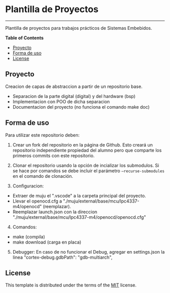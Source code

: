 # Plantilla de Proyectos

-----

Plantilla de proyectos para trabajos prácticos de Sistemas Embebidos.

**Table of Contents**
- [Proyecto](#proyecto)
- [Forma de uso](#forma-de-uso)
- [License](#license)

## Proyecto

Creacion de capas de abstraccion a partir de un repositorio base.
- Separacion de la parte digital (digital) y del hardware (bsp)
- Implementacion con POO de dicha separacion
- Documentacion del proyecto (no funciona el comando make doc)

## Forma de uso

Para utilizar este repositorio deben:

1. Crear un fork del repositorio en la página de Github. Esto creará un repositorio independiente propiedad del alumno pero que comparte los primeros commits con este repositorio.

2. Clonar el repositorio usando la opción de incializar los submodulos. Si se hace por comandos se debe incluir el parámetro `–recurse-submodules` en el comando de clonación.

3. Configuracion:
- Extraer de muju el ".vscode" a la carpeta principal del proyecto.
- Llevar el openocd.cfg a "./muju/external/base/mcu/lpc4337-m4/openocd" (reemplazar).
- Reemplazar launch.json con la direccion "./muju/external/base/mcu/lpc4337-m4/openocd/openocd.cfg"

4. Comandos:
- make (compila)
- make download (carga en placa)

5. Debugger:
En caso de no funcionar el Debug, agregar en settings.json la linea "cortex-debug.gdbPath": "gdb-multiarch",

## License

This template is distributed under the terms of the [MIT](https://spdx.org/licenses/MIT.html) license.
